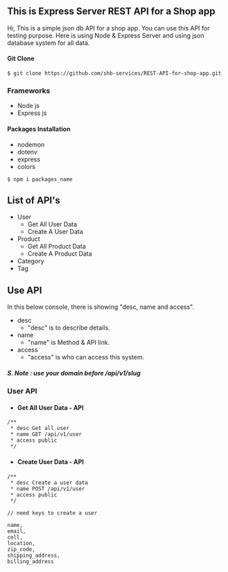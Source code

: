 ## This is Express Server REST API for a Shop app

Hi, This is a simple json db API for a shop app. You can use this API for testing purpose. Here is using Node & Express Server and using json database system for all data.

#### Git Clone

```console
$ git clone https://github.com/shb-services/REST-API-for-shop-app.git
```

### Frameworks

- Node js
- Express js

#### Packages Installation

- nodemon
- dotenv
- express
- colors

```console
$ npm i packages_name
```

## List of API's
 * User
    * Get All User Data
    * Create A User Data
* Product 
    * Get All Product Data
    * Create A Product Data
* Category 
* Tag 

## Use API

In this below console, there is showing  "desc, name and access".

* desc
    * "desc" is to describe details.
* name 
    * "name" is Method & API link.
* access
    * "access" is who can access this system.

##### S. Note : use your domain before /api/v1/slug


### User API

* #### Get All User Data - API

```console
/**
 * desc Get all user
 * name GET /api/v1/user
 * access public
 */
```

* #### Create User Data - API

```console
/**
 * desc Create a user data
 * name POST /api/v1/user
 * access public
 */

// need keys to create a user   

name, 
email, 
cell, 
location, 
zip_code, 
shipping_address, 
billing_address
```